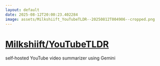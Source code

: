 ```yaml
---
layout: default
date: 2025-08-12T20:00:23.402284
image: assets/Milkshiift_YouTubeTLDR--20250812T004906--cropped.png
---
```


# [Milkshiift/YouTubeTLDR](https://github.com/Milkshiift/YouTubeTLDR)

self‑hosted YouTube video summarizer using Gemini
